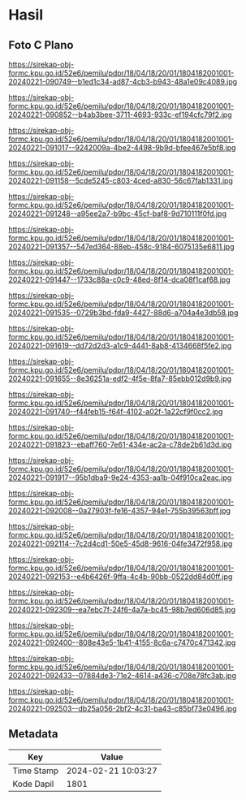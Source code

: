 # Hasil

## Foto C Plano

https://sirekap-obj-formc.kpu.go.id/52e6/pemilu/pdpr/18/04/18/20/01/1804182001001-20240221-090749--b1ed1c34-ad87-4cb3-b943-48a1e09c4089.jpg

https://sirekap-obj-formc.kpu.go.id/52e6/pemilu/pdpr/18/04/18/20/01/1804182001001-20240221-090852--b4ab3bee-3711-4693-933c-ef194cfc79f2.jpg

https://sirekap-obj-formc.kpu.go.id/52e6/pemilu/pdpr/18/04/18/20/01/1804182001001-20240221-091017--9242009a-4be2-4498-9b9d-bfee467e5bf8.jpg

https://sirekap-obj-formc.kpu.go.id/52e6/pemilu/pdpr/18/04/18/20/01/1804182001001-20240221-091158--5cde5245-c803-4ced-a830-56c67fab1331.jpg

https://sirekap-obj-formc.kpu.go.id/52e6/pemilu/pdpr/18/04/18/20/01/1804182001001-20240221-091248--a95ee2a7-b9bc-45cf-baf8-9d710111f0fd.jpg

https://sirekap-obj-formc.kpu.go.id/52e6/pemilu/pdpr/18/04/18/20/01/1804182001001-20240221-091357--547ed364-88eb-458c-9184-6075135e6811.jpg

https://sirekap-obj-formc.kpu.go.id/52e6/pemilu/pdpr/18/04/18/20/01/1804182001001-20240221-091447--1733c88a-c0c9-48ed-8f14-dca08f1caf68.jpg

https://sirekap-obj-formc.kpu.go.id/52e6/pemilu/pdpr/18/04/18/20/01/1804182001001-20240221-091535--0729b3bd-fda9-4427-88d6-a704a4e3db58.jpg

https://sirekap-obj-formc.kpu.go.id/52e6/pemilu/pdpr/18/04/18/20/01/1804182001001-20240221-091619--dd72d2d3-a1c9-4441-8ab8-4134668f5fe2.jpg

https://sirekap-obj-formc.kpu.go.id/52e6/pemilu/pdpr/18/04/18/20/01/1804182001001-20240221-091655--8e36251a-edf2-4f5e-8fa7-85ebb012d9b9.jpg

https://sirekap-obj-formc.kpu.go.id/52e6/pemilu/pdpr/18/04/18/20/01/1804182001001-20240221-091740--f44feb15-f64f-4102-a02f-1a22cf9f0cc2.jpg

https://sirekap-obj-formc.kpu.go.id/52e6/pemilu/pdpr/18/04/18/20/01/1804182001001-20240221-091823--ebaff760-7e61-434e-ac2a-c78de2b61d3d.jpg

https://sirekap-obj-formc.kpu.go.id/52e6/pemilu/pdpr/18/04/18/20/01/1804182001001-20240221-091917--95b1dba9-9e24-4353-aa1b-04f910ca2eac.jpg

https://sirekap-obj-formc.kpu.go.id/52e6/pemilu/pdpr/18/04/18/20/01/1804182001001-20240221-092008--0a27903f-fe16-4357-94e1-755b39563bff.jpg

https://sirekap-obj-formc.kpu.go.id/52e6/pemilu/pdpr/18/04/18/20/01/1804182001001-20240221-092114--7c2d4cd1-50e5-45d8-9616-04fe3472f958.jpg

https://sirekap-obj-formc.kpu.go.id/52e6/pemilu/pdpr/18/04/18/20/01/1804182001001-20240221-092153--e4b6426f-9ffa-4c4b-90bb-0522dd84d0ff.jpg

https://sirekap-obj-formc.kpu.go.id/52e6/pemilu/pdpr/18/04/18/20/01/1804182001001-20240221-092309--ea7ebc7f-24f6-4a7a-bc45-98b7ed606d85.jpg

https://sirekap-obj-formc.kpu.go.id/52e6/pemilu/pdpr/18/04/18/20/01/1804182001001-20240221-092400--808e43e5-1b41-4155-8c6a-c7470c471342.jpg

https://sirekap-obj-formc.kpu.go.id/52e6/pemilu/pdpr/18/04/18/20/01/1804182001001-20240221-092433--07884de3-71e2-4614-a436-c708e78fc3ab.jpg

https://sirekap-obj-formc.kpu.go.id/52e6/pemilu/pdpr/18/04/18/20/01/1804182001001-20240221-092503--db25a056-2bf2-4c31-ba43-c85bf73e0496.jpg


## Metadata

| Key        | Value               |
| ---------- | ------------------- |
| Time Stamp | 2024-02-21 10:03:27 |
| Kode Dapil | 1801                |



